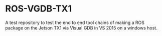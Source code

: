 # ROS-VGDB-TX1
A test repository to test the end to end tool chains of making a ROS package on the Jetson TX1 via Visual GDB in VS 2015 on a windows host.
